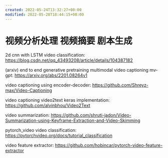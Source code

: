 ```yaml
---
created: 2022-05-24T13:32:27+08:00
modified: 2022-05-28T18:44:15+08:00
---
```


# 视频分析处理 视频摘要 剧本生成

2d cnn with LSTM video classification:
https://blog.csdn.net/qq_43493208/article/details/104387182

(arxiv) end to end generative pretraining multimodal video captioning mv-gpt:
https://arxiv.org/abs/2201.08264v1

video captioning using encoder-decoder:
https://github.com/Shreyz-max/Video-Captioning

video captioning video2text keras implementation:
https://github.com/alvinbhou/Video2Text

video summarization:
https://github.com/shruti-jadon/Video-Summarization-using-Keyframe-Extraction-and-Video-Skimming

pytorch_video video classification:
https://pytorchvideo.org/docs/tutorial_classification

video feature extractor:
https://github.com/hobincar/pytorch-video-feature-extractor
